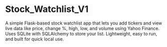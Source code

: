 # Stock_Watchlist_V1
A simple Flask-based stock watchlist app that lets you add tickers and view live data like price, change %, high, low, and volume using Yahoo Finance. Uses SQLite with SQLAlchemy to store your list. Lightweight, easy to run, and built for quick local use.
